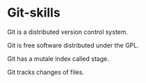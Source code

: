 # Git-skills

Git is a distributed version control system.

Git is free software distributed under the GPL.

Git has a mutale index called stage.

Git tracks changes of files.
